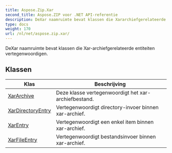 ```yaml
---
title: Aspose.Zip.Xar
second_title: Aspose.ZIP voor .NET API-referentie
description: DeXar naamruimte bevat klassen die Xararchiefgerelateerde entiteiten vertegenwoordigen.
type: docs
weight: 170
url: /nl/net/aspose.zip.xar/
---
```

DeXar naamruimte bevat klassen die Xar-archiefgerelateerde entiteiten vertegenwoordigen.

## Klassen

| Klas | Beschrijving |
| --- | --- |
| [XarArchive](./xararchive/) | Deze klasse vertegenwoordigt het xar-archiefbestand. |
| [XarDirectoryEntry](./xardirectoryentry/) | Vertegenwoordigt directory-invoer binnen xar-archief. |
| [XarEntry](./xarentry/) | Vertegenwoordigt een enkel item binnen xar-archief. |
| [XarFileEntry](./xarfileentry/) | Vertegenwoordigt bestandsinvoer binnen xar-archief. |


